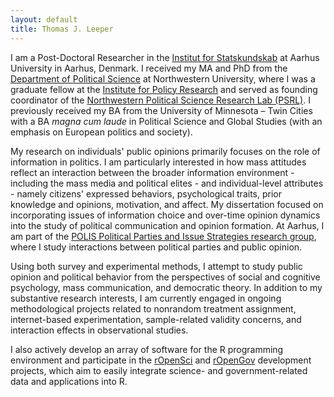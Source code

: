 ```yaml
---
layout: default
title: Thomas J. Leeper
---
```


<!--<span style="float:left;max-width:150px;margin-right:10px;margin-bottom:10px;"><img src="http://www.thomasleeper.com/images/thomas1.jpg" alt="Thomas J. Leeper" /><span>-->
I am a Post-Doctoral Researcher in the [Institut for Statskundskab](http://ps.au.dk/en/) at Aarhus University in Aarhus, Denmark. I received my MA and PhD from the [Department of Political Science](http://www.polisci.northwestern.edu/) at Northwestern University, where I was a graduate fellow at the [Institute for Policy Research](http://www.northwestern.edu/ipr/) and served as founding coordinator of the [Northwestern Political Science Research Lab (PSRL)](http://faculty.wcas.northwestern.edu/~jnd260/lab.html). I previously received my BA from the University of Minnesota &#8211; Twin Cities with a BA *magna cum laude* in Political Science and Global Studies (with an emphasis on European politics and society).

My research on individuals' public opinions primarily focuses on the role of information in politics. I am particularly interested in how mass attitudes reflect an interaction between the broader information environment - including the mass media and political elites - and individual-level attributes - namely citizens' expressed behaviors, psychological traits, prior knowledge and opinions, motivation, and affect. My dissertation focused on incorporating issues of information choice and over-time opinion dynamics into the study of political communication and opinion formation. At Aarhus, I am part of the [POLIS Political Parties and Issue Strategies research group](http://ps.au.dk/en/research/research-centres-and-units/polis/), where I study interactions between political parties and public opinion.

Using both survey and experimental methods, I attempt to study public opinion and political behavior from the perspectives of social and cognitive psychology, mass communication, and democratic theory. In addition to my substantive research interests, I am currently engaged in ongoing methodological projects related to nonrandom treatment assignment, internet-based experimentation, sample-related validity concerns, and interaction effects in observational studies.

I also actively develop an array of software for the R programming environment and participate in the [rOpenSci](http://ropensci.org/) and [rOpenGov](http://ropengov.github.io/) development projects, which aim to easily integrate science- and government-related data and applications into R.
